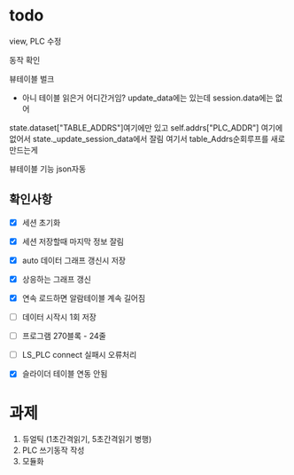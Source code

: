 # todo

view, PLC 수정

동작 확인

뷰테이블 벌크
 - 아니 테이블 읽은거 어디간거임?
update_data에는 있는데 session.data에는 없어

state.dataset["TABLE_ADDRS"]여기에만 있고 
self.addrs["PLC_ADDR"] 여기에 없어서
state._update_session_data에서 잘림
여기서 table_Addrs순회루프를 새로 만드는게 

뷰테이블 기능
json자동



## 확인사항

- [x] 세션 초기화
- [x] 세션 저장할때 마지막 정보 잘림
- [x] auto 데이터 그래프 갱신시 저장
- [x] 상응하는 그래프 갱신
- [x] 연속 로드하면 알람테이블 계속 길어짐
- [ ] 데이터 시작시 1회 저장
- [ ] 프로그램 270블록 - 24줄
- [ ] LS_PLC connect 실패시 오류처리
- [x] 슬라이더 테이블 연동 안됨
 

# 과제 

1. 듀얼틱 (1초간격읽기, 5초간격읽기 병행)
3. PLC 쓰기동작 작성
4. 모듈화